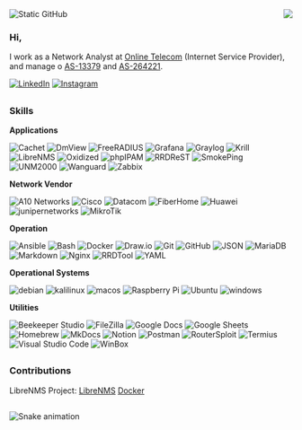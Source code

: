 <img align='right' src="https://github-readme-stats.vercel.app/api?username=santiag0z&show_icons=true&theme=dark&include_all_commits=true&count_private=true"/>

<img src="https://img.shields.io/static/v1?label=Overview&message=Santiago.Z&color=f8efd4&style=for-the-badge&logo=GitHub" alt="Static GitHub">

### Hi, 

I work as a Network Analyst at [Online Telecom](https://onlinetelecom.com.br/) (Internet Service Provider), and manage o [AS-13379](https://www.peeringdb.com/net/9449) and [AS-264221](https://www.peeringdb.com/net/22503).

<p align="left">
  <a href="https://www.linkedin.com/in/santiago-z/" title="LinkedIn">
  <img src="https://img.shields.io/badge/-Linkedin-0e76a8?style=flat-square&logo=Linkedin&logoColor=white&link=LINK-DO-SEU-LINKEDIN" alt="LinkedIn"/></a>
  <a href="https://www.instagram.com/_santiago.z/" title="Instagram">
  <img src="https://img.shields.io/badge/-Instagram-DF0174?style=flat-square&labelColor=DF0174&logo=instagram&logoColor=white&link=LINK-DO-SEU-INSTAGRAM" alt="Instagram"/></a>
</p>


##

###  Skills

**Applications**

![Cachet](https://img.shields.io/badge/-Cachet-333333?style=flat&logo=cachet)
![DmView](https://img.shields.io/badge/-DmView-333333?style=flat&logo=dmview)
![FreeRADIUS](https://img.shields.io/badge/-FreeRADIUS-333333?style=flat&logo=freeradius)
![Grafana](https://img.shields.io/badge/-Grafana-333333?style=flat&logo=grafana)
![Graylog](https://img.shields.io/badge/-Graylog-333333?style=flat&logo=graylog)
![Krill](https://img.shields.io/badge/-Krill-333333?style=flat&logo=krill)
![LibreNMS](https://img.shields.io/badge/-LibreNMS-333333?style=flat&logo=librenms)
![Oxidized](https://img.shields.io/badge/-Oxidized-333333?style=flat&logo=oxidized)
![phpIPAM](https://img.shields.io/badge/-phpIPAM-333333?style=flat&logo=phpIPAM)
![RRDReST](https://img.shields.io/badge/-RRDReST-333333?style=flat&logo=rrdrest)
![SmokePing](https://img.shields.io/badge/-smokePing-333333?style=flat&logo=smokePing)
![UNM2000](https://img.shields.io/badge/-UNM2000-333333?style=flat&logo=unm2000)
![Wanguard](https://img.shields.io/badge/-Wanguard-333333?style=flat&logo=wanguard)
![Zabbix](https://img.shields.io/badge/-Zabbix-333333?style=flat&logo=zabbix)

**Network Vendor**

![A10 Networks](https://img.shields.io/badge/-A10%20Networks-333333?style=flat&logo=a10networks)
![Cisco](https://img.shields.io/badge/-Cisco-333333?style=flat&logo=cisco)
![Datacom](https://img.shields.io/badge/-Datacom-333333?style=flat&logo=datacom)
![FiberHome](https://img.shields.io/badge/-FiberHome-333333?style=flat&logo=fiberhome)
![Huawei](https://img.shields.io/badge/-Huawei-333333?style=flat&logo=huawei)
![junipernetworks](https://img.shields.io/badge/-Juniper%20Networks-333333?style=flat&logo=junipernetworks)
![MikroTik](https://img.shields.io/badge/-MikroTik-333333?style=flat&logo=mikroTik)

**Operation**

![Ansible](https://img.shields.io/badge/-Ansible-333333?style=flat&logo=ansible)
![Bash](https://img.shields.io/badge/-Bash-333333?style=flat&logo=gnubash)
![Docker](https://img.shields.io/badge/-Docker-333333?style=flat&logo=docker)
![Draw.io](https://img.shields.io/badge/-Draw.io-333333?style=flat&logo=diagramsdotnet)
![Git](https://img.shields.io/badge/-Git-333333?style=flat&logo=git)
![GitHub](https://img.shields.io/badge/-GitHub-333333?style=flat&logo=github)
![JSON](https://img.shields.io/badge/-JSON-333333?style=flat&logo=json)
![MariaDB](https://img.shields.io/badge/-MariaDB-333333?style=flat&logo=mariadb)
![Markdown](https://img.shields.io/badge/-Markdown-333333?style=flat&logo=Markdown)
![Nginx](https://img.shields.io/badge/-Nginx-333333?style=flat&logo=nginx)
![RRDTool](https://img.shields.io/badge/-RRDTool-333333?style=flat&logo=rrdtool)
![YAML](https://img.shields.io/badge/-YAML-333333?style=flat&logo=yaml)

**Operational Systems**

![debian](https://img.shields.io/badge/-Debian-333333?style=flat&logo=debian)
![kalilinux](https://img.shields.io/badge/-Kali%20Linux-333333?style=flat&logo=kalilinux)
![macos](https://img.shields.io/badge/-macOS-333333?style=flat&logo=macos)
![Raspberry Pi](https://img.shields.io/badge/-Raspberry%20Pi-333333?style=flat&logo=raspberrypi)
![Ubuntu](https://img.shields.io/badge/-Ubuntu-333333?style=flat&logo=ubuntu)
![windows](https://img.shields.io/badge/-Windows-333333?style=flat&logo=windows)

**Utilities**

![Beekeeper Studio](https://img.shields.io/badge/-Beekeeper%20Studio-333333?style=flat&logo=beekeeper)
![FileZilla](https://img.shields.io/badge/-FileZilla-333333?style=flat&logo=fileZilla)
![Google Docs](https://img.shields.io/badge/-Google%20Docs-333333?style=flat&logo=googledocs)
![Google Sheets](https://img.shields.io/badge/-Google%20Sheets-333333?style=flat&logo=googlesheets)
![Homebrew](https://img.shields.io/badge/-Homebrew-333333?style=flat&logo=homebrew)
![MkDocs](https://img.shields.io/badge/-MkDocs-333333?style=flat&logo=Markdown)
![Notion](https://img.shields.io/badge/-Notion-333333?style=flat&logo=notion)
![Postman](https://img.shields.io/badge/-Postman-333333?style=flat&logo=postman)
![RouterSploit](https://img.shields.io/badge/-RouterSploit-333333?style=flat&logo=routersploit)
![Termius](https://img.shields.io/badge/-Termius-333333?style=flat&logo=termius)
![Visual Studio Code](https://img.shields.io/badge/-Visual%20Studio%20Code-333333?style=flat&logo=visual-studio-code&logoColor=007ACC)
![WinBox](https://img.shields.io/badge/-WinBox-333333?style=flat&logo=mikroTik)


##

###  Contributions

LibreNMS Project: [LibreNMS](https://github.com/librenms/librenms/commits?author=santiag0z) [Docker](https://github.com/librenms/docker/commits?author=santiag0z)

##
![Snake animation](https://github.com/santiag0z/santiag0z/blob/output/github-contribution-grid-snake.svg)
